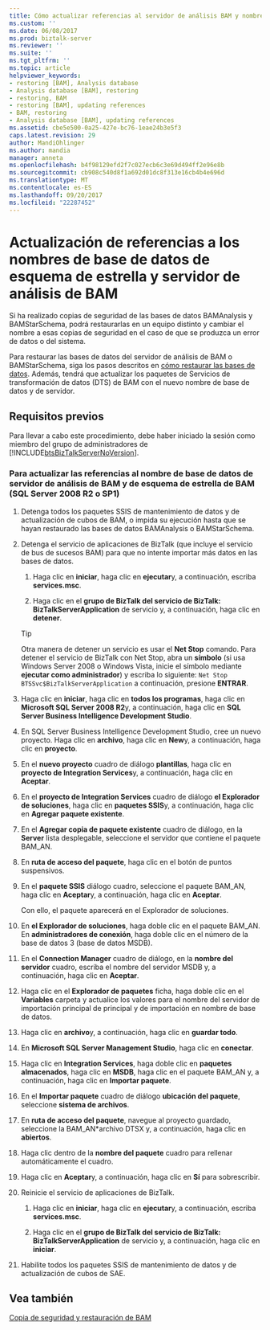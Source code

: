 ```yaml
---
title: Cómo actualizar referencias al servidor de análisis BAM y nombres de base de datos de esquema de estrella | Documentos de Microsoft
ms.custom: ''
ms.date: 06/08/2017
ms.prod: biztalk-server
ms.reviewer: ''
ms.suite: ''
ms.tgt_pltfrm: ''
ms.topic: article
helpviewer_keywords:
- restoring [BAM], Analysis database
- Analysis database [BAM], restoring
- restoring, BAM
- restoring [BAM], updating references
- BAM, restoring
- Analysis database [BAM], updating references
ms.assetid: cbe5e500-0a25-427e-bc76-1eae24b3e5f3
caps.latest.revision: 29
author: MandiOhlinger
ms.author: mandia
manager: anneta
ms.openlocfilehash: b4f98129efd2f7c027ecb6c3e69d494ff2e96e8b
ms.sourcegitcommit: cb908c540d8f1a692d01dc8f313e16cb4b4e696d
ms.translationtype: MT
ms.contentlocale: es-ES
ms.lasthandoff: 09/20/2017
ms.locfileid: "22287452"
---
```

# <a name="how-to-update-references-to-the-bam-analysis-server-and-star-schema-database-names"></a>Actualización de referencias a los nombres de base de datos de esquema de estrella y servidor de análisis de BAM
Si ha realizado copias de seguridad de las bases de datos BAMAnalysis y BAMStarSchema, podrá restaurarlas en un equipo distinto y cambiar el nombre a esas copias de seguridad en el caso de que se produzca un error de datos o del sistema.  
  
 Para restaurar las bases de datos del servidor de análisis de BAM o BAMStarSchema, siga los pasos descritos en [cómo restaurar las bases de datos](../core/how-to-restore-your-databases.md). Además, tendrá que actualizar los paquetes de Servicios de transformación de datos (DTS) de BAM con el nuevo nombre de base de datos y de servidor.  
  
## <a name="prerequisites"></a>Requisitos previos  
 Para llevar a cabo este procedimiento, debe haber iniciado la sesión como miembro del grupo de administradores de [!INCLUDE[btsBizTalkServerNoVersion](../includes/btsbiztalkservernoversion-md.md)].  
  
### <a name="to-update-references-to-the-bam-analysis-server-and-bam-star-schema-database-name-sql-server-2008-r2sp1"></a>Para actualizar las referencias al nombre de base de datos de servidor de análisis de BAM y de esquema de estrella de BAM (SQL Server 2008 R2 o SP1)  
  
1.  Detenga todos los paquetes SSIS de mantenimiento de datos y de actualización de cubos de BAM, o impida su ejecución hasta que se hayan restaurado las bases de datos BAMAnalysis o BAMStarSchema.  
  
2.  Detenga el servicio de aplicaciones de BizTalk (que incluye el servicio de bus de sucesos BAM) para que no intente importar más datos en las bases de datos.  
  
    1.  Haga clic en **iniciar**, haga clic en **ejecutar**y, a continuación, escriba **services.msc**.  
  
    2.  Haga clic en el **grupo de BizTalk del servicio de BizTalk: BizTalkServerApplication** de servicio y, a continuación, haga clic en **detener**.  
  
    > [!TIP]
    >  Otra manera de detener un servicio es usar el **Net Stop** comando. Para detener el servicio de BizTalk con Net Stop, abra un **símbolo** (si usa Windows Server 2008 o Windows Vista, inicie el símbolo mediante **ejecutar como administrador**) y escriba lo siguiente: `Net Stop BTSSvc$BizTalkServerApplication` a continuación, presione **ENTRAR**.  
  
3.  Haga clic en **iniciar**, haga clic en **todos los programas**, haga clic en **Microsoft SQL Server 2008 R2**y, a continuación, haga clic en **SQL Server Business Intelligence Development Studio**.  
  
4.  En SQL Server Business Intelligence Development Studio, cree un nuevo proyecto. Haga clic en **archivo**, haga clic en **New**y, a continuación, haga clic en **proyecto**.  
  
5.  En el **nuevo proyecto** cuadro de diálogo **plantillas**, haga clic en **proyecto de Integration Services**y, a continuación, haga clic en **Aceptar**.  
  
6.  En el **proyecto de Integration Services** cuadro de diálogo **el Explorador de soluciones**, haga clic en **paquetes SSIS**y, a continuación, haga clic en **Agregar paquete existente**.  
  
7.  En el **Agregar copia de paquete existente** cuadro de diálogo, en la **Server** lista desplegable, seleccione el servidor que contiene el paquete BAM_AN.  
  
8.  En **ruta de acceso del paquete**, haga clic en el botón de puntos suspensivos.  
  
9. En el **paquete SSIS** diálogo cuadro, seleccione el paquete BAM_AN, haga clic en **Aceptar**y, a continuación, haga clic en **Aceptar**.  
  
     Con ello, el paquete aparecerá en el Explorador de soluciones.  
  
10. En **el Explorador de soluciones**, haga doble clic en el paquete BAM_AN. En **administradores de conexión**, haga doble clic en el número de la base de datos 3 (base de datos MSDB).  
  
11. En el **Connection Manager** cuadro de diálogo, en la **nombre del servidor** cuadro, escriba el nombre del servidor MSDB y, a continuación, haga clic en **Aceptar**.  
  
12. Haga clic en el **Explorador de paquetes** ficha, haga doble clic en el **Variables** carpeta y actualice los valores para el nombre del servidor de importación principal de principal y de importación en nombre de base de datos.  
  
13. Haga clic en **archivo**y, a continuación, haga clic en **guardar todo**.  
  
14. En **Microsoft SQL Server Management Studio**, haga clic en **conectar**.  
  
15. Haga clic en **Integration Services**, haga doble clic en **paquetes almacenados**, haga clic en **MSDB**, haga clic en el paquete BAM_AN y, a continuación, haga clic en **Importar paquete**.  
  
16. En el **Importar paquete** cuadro de diálogo **ubicación del paquete**, seleccione **sistema de archivos**.  
  
17. En **ruta de acceso del paquete**, navegue al proyecto guardado, seleccione la BAM_AN\*archivo DTSX y, a continuación, haga clic en **abiertos**.  
  
18. Haga clic dentro de la **nombre del paquete** cuadro para rellenar automáticamente el cuadro.  
  
19. Haga clic en **Aceptar**y, a continuación, haga clic en **Sí** para sobrescribir.  
  
20. Reinicie el servicio de aplicaciones de BizTalk.  
  
    1.  Haga clic en **iniciar**, haga clic en **ejecutar**y, a continuación, escriba **services.msc**.  
  
    2.  Haga clic en el **grupo de BizTalk del servicio de BizTalk: BizTalkServerApplication** de servicio y, a continuación, haga clic en **iniciar**.  
  
21. Habilite todos los paquetes SSIS de mantenimiento de datos y de actualización de cubos de SAE.  
  
## <a name="see-also"></a>Vea también  
 [Copia de seguridad y restauración de BAM](../core/backing-up-and-restoring-bam.md)